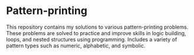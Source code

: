# Pattern-printing
This repository contains my solutions to various pattern-printing problems. These problems are solved to practice and improve skills in logic building, loops, and nested structures using programming.
Includes a variety of pattern types such as numeric, alphabetic, and symbolic.
